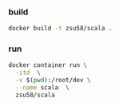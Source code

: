 ### build
```bash
docker build -t zsu58/scala .
```

### run
```bash
docker container run \
  -itd  \
  -v $(pwd):/root/dev \
  --name scala  \
  zsu58/scala
```
